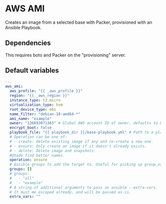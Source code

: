 # AWS AMI
Creates an image from a selected base with Packer, provisioned with an Ansible Playbook.

## Dependencies
This requires boto and Packer on the "provisioning" server.

<!--TOC-->
<!--ENDTOC-->
<!--ROLEVARS-->
## Default variables
```yaml
---
aws_ami:
  aws_profile: "{{ _aws_profile }}"
  region: "{{ _aws_region }}"
  instance_type: t2.micro
  virtualization_type: hvm
  root_device_type: ebs
  name_filter: "debian-10-amd64-*"
  ami_name: "example"
  owner: "136693071363" # Global AWS account ID of owner, defaults to Debian official
  encrypt_boot: false
  playbook_file: "{{ playbook_dir }}/base-playbook.yml" # Path to a playbook used to provision the image.
  # Operation can be one of:
  # - create: delete existing image if any and re-create a new one.
  # - ensure: Only create an image if it doesn't already exists.
  # - delete: Delete image and snapshots.
  #@todo find better names.
  operation: ensure
  # Ansible groups to add the target to. Useful for picking up group_vars.
  groups: []
  # groups:
  #   - "all"
  #   - "example"
  # A string of additional arguments to pass as ansible --extra-vars.
  # It must me escaped already, and will be passed as-is.
  extra_vars: ""

```

<!--ENDROLEVARS-->
